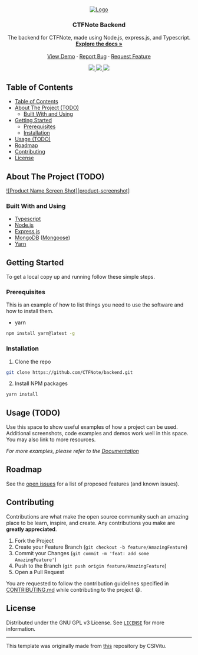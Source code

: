 <!--markdownlint-disable first-line-heading ol-prefix -->

<!-- PROJECT LOGO -->
<br />
<p align="center">
  <a href="https://github.com/CTFNote/backend">
    <img src="https://avatars0.githubusercontent.com/u/72804071?s=200" alt="Logo">
  </a>

  <h3 align="center">CTFNote Backend</h3>

  <p align="center">
    The backend for CTFNote, made using Node.js, express.js, and Typescript.
    <br />
    <a href="https://github.com/CTFNote/backend/wiki"><strong>Explore the docs »</strong></a>
    <br />
    <br />
    <a href="https://github.com/CTFNote/backend">View Demo</a>
    ·
    <a href="https://github.com/CTFNote/backend/issues/new">Report Bug</a>
    ·
    <a href="https://github.com/CTFNote/backend/issues/new">Request Feature</a>
  </p>
  <div align="center">
  <a href="https://github.com/CTFNote/backend/issues">
    <img src="https://img.shields.io/github/issues/CTFNote/backend.svg"/>
  </a>
  <a href="https://github.com/ent3r/corax-bot-nodejs-rewrite/pulls">
      <img src="https://img.shields.io/github/issues-pr-raw/ent3r/corax-bot-nodejs-rewrite.svg">
    </a>
  <a href="https://discord.gg/feHantD3Hx">
    <img src="https://img.shields.io/discord/771369946416152576?label=Join%20the%20discord%20server&logo=discord">
  </a>
  </div>
</p>

<!-- TABLE OF CONTENTS -->

## Table of Contents

- [Table of Contents](#table-of-contents)
- [About The Project (TODO)](#about-the-project-todo)
  - [Built With and Using](#built-with-and-using)
- [Getting Started](#getting-started)
  - [Prerequisites](#prerequisites)
  - [Installation](#installation)
- [Usage (TODO)](#usage-todo)
- [Roadmap](#roadmap)
- [Contributing](#contributing)
- [License](#license)

<!-- ABOUT THE PROJECT -->

## About The Project (TODO)

[![Product Name Screen Shot][product-screenshot]](https://example.com)

<!-- Here's a blank template to get started:
**To avoid retyping too much info. Do a search and replace with your text editor for the following:**
`repo` -->

### Built With and Using

- [Typescript](https://www.typescriptlang.org)
- [Node.js](https://nodejs.org)
- [Express.js](https://expressjs.com)
- [MongoDB](https://mongodb.com) ([Mongoose](https://mongoosejs.com))
- [Yarn](https://yarnpkg.com)

<!-- GETTING STARTED -->

## Getting Started

To get a local copy up and running follow these simple steps.

### Prerequisites

This is an example of how to list things you need to use the software and how to install them.

- yarn

```sh
npm install yarn@latest -g
```

### Installation

1. Clone the repo

```sh
git clone https://github.com/CTFNote/backend.git
```

2. Install NPM packages

```sh
yarn install
```

<!-- USAGE EXAMPLES -->

## Usage (TODO)

Use this space to show useful examples of how a project can be used. Additional screenshots, code examples and demos work well in this space. You may also link to more resources.

_For more examples, please refer to the [Documentation](https://example.com)_

<!-- ROADMAP -->

## Roadmap

See the [open issues](https://github.com/CTFNote/backend/issues) for a list of proposed features (and known issues).

<!-- CONTRIBUTING -->

## Contributing

Contributions are what make the open source community such an amazing place to be learn, inspire, and create. Any contributions you make are **greatly appreciated**.

1. Fork the Project
2. Create your Feature Branch (`git checkout -b feature/AmazingFeature`)
3. Commit your Changes (`git commit -m 'feat: add some AmazingFeature'`)
4. Push to the Branch (`git push origin feature/AmazingFeature`)
5. Open a Pull Request

You are requested to follow the contribution guidelines specified in [CONTRIBUTING.md](./CONTRIBUTING.md) while contributing to the project :smile:.

<!-- LICENSE -->

## License

Distributed under the GNU GPL v3 License. See [`LICENSE`](./LICENSE) for more information.

---

This template was originally made from [this][csivitu-original-repo] repository by CSIVitu.

<!-- MARKDOWN LINKS & IMAGES -->
<!-- https://www.markdownguide.org/basic-syntax/#reference-style-links -->

[csivitu-original-repo]: https://github.com/csivitu/Template
